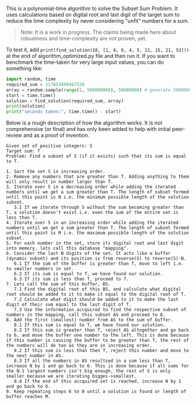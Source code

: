 This is a polynomial-time algorithm to solve the Subset Sum Problem. It uses calculations based on digital root and last digit of the target sum to reduce the time complexity by never considering "unfit" numbers for a sum.

> Note: It is a work in progress. The claims being made here about robustness and time-complexity are not proven, yet.

To test it, add `print(find_solution(18, [1, 6, 6, 4, 5, 12, 15, 21, 53]))` at the end of algorithm_optimized.py file and then run it. If you want to benchmark the time-taken for very large input values, you can do something like:
```python
import random, time
required_sum = 117653409467538
array = random.sample(range(1, 500000000), 50000000) # generate 50000000 random numbers between 1 and 499999999
start = time.time()
solution = find_solution(required_sum, array)
print(solution)
print("seconds taken:", time.time() - start)
```

Below is a rough description of how the algorithm works. It is not comprehensive (or final) and has only been added to help with initial peer-review and as a proof of invention.

```
Given set of positive integers: S
Target sum: T
Problem: Find a subset of S (if it exists) such that its sum is equal to T.

1. Sort the set S in increasing order.
2. Remove any numbers that are greater than T. Adding anything to them will only result in number larger than T.
3. Iterate over S in a decreasing order while adding the iterated numbers until we get a sum greater than T. The length of subset formed until this point is N i.e. the minimum possible length of the solution subset.
   3.1 If we iterate through S without the sum becoming greater than T, a solution doesn't exist i.e. even the sum of the entire set is less than T.
4. Iterate over S in an increasing order while adding the iterated numbers until we get a sum greater than T. The length of subset formed until this point is M i.e. the maximum possible length of the solution subset.
5. For each number in the set, store its digital root and last digit into memory, lets call this database "mapping".
6. Consider the last N digits of the set. It acts like a buffer (dynamic subset) and its position is from reverse(S) to reverse(S)-N.
   6.1 If the sum of the buffer is greater than T, move to left i.e. to smaller numbers in set.
   6.2 If its sum is equal to T, we have found our solution.
   6.3 If its sum is less than T, proceed to 7.
7. Lets call the sum of this buffer, BS.
   7.1 Find the digital root of this BS, and calculate what digital root should be added to it to make it equal to the digital root of T.
   7.2 Calculate what digit should be added to it to make the last digit of their sum equal to the last digit of T.
   7.3 Use the information accquired to find the respective subset of numbers in the mapping, call this subset AS and proceed to 8.
8. Add the first (smallest) number from AS to the sum of buffer.
   8.1 If this sum is equal to T, we have found our solution.
   8.2 If this sum is greater than T, reject AS altogether and go back to 6, and move the buffer one number to the left. This is done because if this number is causing the buffer to be greater than T, the rest of the numbers will do too as they are in increasing order.
   8.2 If this sum is less than then T, reject this number and move to the next number in AS.
   8.3 If all the numbers in AS resultsed in a sum less than T, increase N by 1 and go back to 6. This is done because if all sums for the N-1 largest numbers isn't big enough, the rest of S is only smaller because we are iterating bigges->smallest.
   8.4 If the end of this accquired set is reached, increase N by 1 and go back to 6.
9. Keep repeating steps 6 to 8 until a solution is found or length of buffer reaches M.
```
